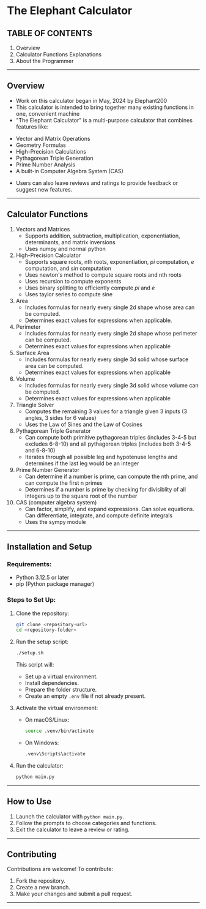 # The Elephant Calculator #
## TABLE OF CONTENTS ##
1. Overview
2. Calculator Functions Explanations
3. About the Programmer

---

## Overview ##
* Work on this calculator began in May, 2024 by Elephant200
* This calculator is intended to bring together many existing functions in one, convenient machine
* "The Elephant Calculator" is a multi-purpose calculator that combines features like:
- Vector and Matrix Operations
- Geometry Formulas
- High-Precision Calculations
- Pythagorean Triple Generation
- Prime Number Analysis
- A built-in Computer Algebra System (CAS)
* Users can also leave reviews and ratings to provide feedback or suggest new features.

---

## Calculator Functions ##
1. Vectors and Matrices
	- Supports addition, subtraction, multiplication, exponentiation, determinants, and matrix inversions
   - Uses numpy and normal python
2. High-Precision Calculator
	- Supports square roots, nth roots, exponentiation, *pi* computation, *e* computation, and *sin* computation
   - Uses newton's method to compute square roots and nth roots
   - Uses recursion to compute exponents
   - Uses binary splitting to efficiently compute *pi* and *e*
   - Uses taylor series to compute sine
3. Area
   - Includes formulas for nearly every single 2d shape whose area can be computed.
   - Determines exact values for expressions when applicable.
4. Perimeter
    - Includes formulas for nearly every single 2d shape whose perimeter can be computed.
    - Determines exact values for expressions when applicable
5. Surface Area
    - Includes formulas for nearly every single 3d solid whose surface area can be computed.
    - Determines exact values for expressions when applicable
6. Volume
    - Includes formulas for nearly every single 3d solid whose volume can be computed.
    - Determines exact values for expressions when applicable
7. Triangle Solver
    - Computes the remaining 3 values for a triangle given 3 inputs (3 angles, 3 sides for 6 values)
    - Uses the Law of Sines and the Law of Cosines
8. Pythagorean Triple Generator
    - Can compute both primitive pythagorean triples (includes 3-4-5 but excludes 6-8-10) and all pythagorean triples (includes both 3-4-5 and 6-8-10)
    - Iterates through all possible leg and hypotenuse lengths and determines if the last leg would be an integer
9. Prime Number Generator
    - Can determine if a number is prime, can compute the nth prime, and can compute the first n primes
    - Determines if a number is prime by checking for divisiblity of all integers up to the square root of the number
0. CAS (computer algebra system)
   - Can factor, simplify, and expand expressions. Can solve equations. Can differentiate, integrate, and compute definite integrals
   - Uses the sympy module

---

## Installation and Setup
### Requirements:
- Python 3.12.5 or later
- pip (Python package manager)

### Steps to Set Up:
1. Clone the repository:
   ```bash
   git clone <repository-url>
   cd <repository-folder>
   ```
2. Run the setup script:
   ```bash
   ./setup.sh
   ```
   This script will:
   - Set up a virtual environment.
   - Install dependencies.
   - Prepare the folder structure.
   - Create an empty `.env` file if not already present.

3. Activate the virtual environment:
   - On macOS/Linux:
     ```bash
     source .venv/bin/activate
     ```
   - On Windows:
     ```cmd
     .venv\Scripts\activate
     ```

4. Run the calculator:
   ```bash
   python main.py
   ```

---

## How to Use
1. Launch the calculator with `python main.py`.
2. Follow the prompts to choose categories and functions.
3. Exit the calculator to leave a review or rating.

---

## Contributing
Contributions are welcome! To contribute:
1. Fork the repository.
2. Create a new branch.
3. Make your changes and submit a pull request.

---
